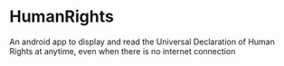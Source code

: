 # HumanRights
An android app to display and read the Universal Declaration of Human Rights at anytime, even when there is no internet connection
